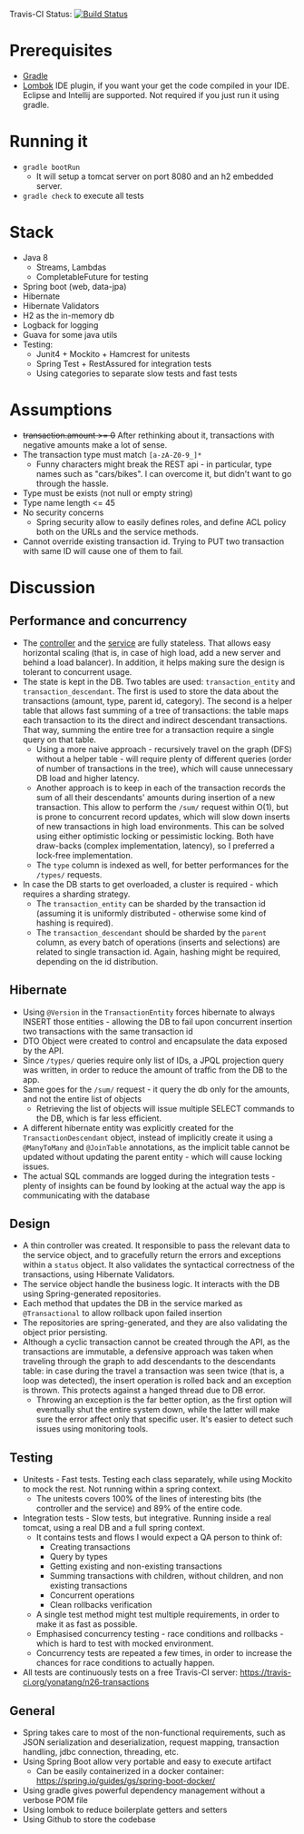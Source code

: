 Travis-CI Status: [![Build Status](https://travis-ci.org/yonatang/n26-transactions.svg?branch=master)](https://travis-ci.org/yonatang/n26-transactions)

# Prerequisites
* [Gradle](https://gradle.org/)
* [Lombok](https://projectlombok.org) IDE plugin, if you want your get the code compiled in your IDE. Eclipse and
  Intellij are supported. Not required if you just run it using gradle.

# Running it
* ```gradle bootRun``` 
    * It will setup a tomcat server on port 8080 and an h2 embedded server.
* ```gradle check``` to execute all tests

# Stack
* Java 8
    * Streams, Lambdas
    * CompletableFuture for testing
* Spring boot (web, data-jpa)
* Hibernate
* Hibernate Validators
* H2 as the in-memory db
* Logback for logging
* Guava for some java utils
* Testing:
    * Junit4 + Mockito + Hamcrest for unitests
    * Spring Test + RestAssured for integration tests
    * Using categories to separate slow tests and fast tests
 
# Assumptions
* ~~transaction.amount >= 0~~  After rethinking about it, transactions with negative amounts make a lot of sense.
* The transaction type must match ```[a-zA-Z0-9_]*```
    * Funny characters might break the REST api - in particular, type names such as "cars/bikes". I can overcome it, 
      but didn't want to go through the hassle.
* Type must be exists (not null or empty string)
* Type name length <= 45
* No security concerns
    * Spring security allow to easily defines roles, and define ACL policy both on the URLs and the service methods.
* Cannot override existing transaction id. Trying to PUT two transaction with same ID will cause one of them to fail.

# Discussion
## Performance and concurrency
* The [controller](src/main/java/com/n26/yonatan/controller/TransactionsController.java) and the 
  [service](src/main/java/com/n26/yonatan/service/TransactionService.java) are fully stateless. 
  That allows easy horizontal scaling (that is, in case of high load, add a new server and behind a load balancer). In 
  addition, it helps making sure the design is tolerant to concurrent usage.
* The state is kept in the DB. Two tables are used: ```transaction_entity``` and ```transaction_descendant```. The 
  first is used to store the data about the transactions (amount, type, parent id, category). The second is a helper 
  table that allows fast summing of a tree of transactions: the table maps each transaction to its the direct and 
  indirect descendant transactions. That way, summing the entire tree for a transaction require a single query on 
  that table.
    * Using a more naive approach - recursively travel on the graph (DFS) without a helper table - will require 
      plenty of different queries (order of number of transactions in the tree), which will cause unnecessary DB load 
      and higher latency.
    * Another approach is to keep in each of the transaction records the sum of all their descendants' amounts during 
      insertion of a new transaction. This allow to perform the ```/sum/``` request within O(1), but is prone to 
      concurrent record updates, which will slow down inserts of new transactions in high load environments. This can be
      solved using either optimistic locking or pessimistic locking. Both have draw-backs (complex implementation, 
      latency), so I preferred a lock-free implementation.
    * The ```type``` column is indexed as well, for better performances for the ```/types/``` requests.  
* In case the DB starts to get overloaded, a cluster is required - which requires a sharding strategy. 
    * The ```transaction_entity``` can be sharded by the transaction id (assuming it is uniformly distributed - 
      otherwise some kind of hashing is required).
    * The ```transaction_descendant``` should be sharded by the ```parent``` column, as every batch of operations 
      (inserts and selections) are related to single transaction id. Again, hashing might be required,
      depending on the id distribution.
      
## Hibernate
* Using ```@Version``` in the ```TransactionEntity``` forces hibernate to always INSERT those entities - allowing the DB
  to fail upon concurrent insertion two transactions with the same transaction id
* DTO Object were created to control and encapsulate the data exposed by the API.
* Since ```/types/``` queries require only list of IDs, a JPQL projection query was written, in order to reduce 
  the amount of traffic from the DB to the app.
* Same goes for the ```/sum/``` request - it query the db only for the amounts, and not the entire list of objects
    * Retrieving the list of objects will issue multiple SELECT commands to the DB, which is far less efficient. 
* A different hibernate entity was explicitly created for the ```TransactionDescendant``` object, instead of implicitly
  create it using a ```@ManyToMany``` and ```@JoinTable``` annotations, as the implicit table cannot be updated without
  updating the parent entity - which will cause locking issues.
* The actual SQL commands are logged during the integration tests - plenty of insights can be found by looking 
  at the actual way the app is communicating with the database
    
## Design
* A thin controller was created. It responsible to pass the relevant data to the service object, and to 
  gracefully return the errors and exceptions within a ```status``` object. It also validates the syntactical 
  correctness of the transactions, using Hibernate Validators.
* The service object handle the business logic. It interacts with the DB using Spring-generated repositories.
* Each method that updates the DB in the service marked as ```@Transactional``` to allow rollback upon failed insertion
* The repositories are spring-generated, and they are also validating the object prior persisting.
* Although a cyclic transaction cannot be created through the API, as the transactions are immutable, a defensive
  approach was taken when traveling through the graph to add descendants to the descendants table: in case during
  the travel a transaction was seen twice (that is, a loop was detected), the insert operation is rolled back and an 
  exception is thrown. This protects against a hanged thread due to DB error.
    * Throwing an exception is the far better option, as the first option will eventually shut the entire system down,
      while the latter will make sure the error affect only that specific user. It's easier to detect such issues using
      monitoring tools.
      

## Testing
* Unitests - Fast tests. Testing each class separately, while using Mockito to mock the rest. Not running within a 
  spring context.
    * The unitests covers 100% of the lines of interesting bits (the controller and the service) and 89% of the entire 
      code.
* Integration tests - Slow tests, but integrative. Running inside a real tomcat, using a real DB and a full spring context.
    * It contains tests and flows I would expect a QA person to think of:
        * Creating transactions
        * Query by types
        * Getting existing and non-existing transactions
        * Summing transactions with children, without children, and non existing transactions
        * Concurrent operations
        * Clean rollbacks verification
    * A single test method might test multiple requirements, in order to make it as fast as possible.
    * Emphasised concurrency testing - race conditions and rollbacks - which is hard to test with mocked environment.
    * Concurrency tests are repeated a few times, in order to increase the chances for race conditions to actually happen.
* All tests are continuously tests on a free Travis-CI server: https://travis-ci.org/yonatang/n26-transactions


## General
* Spring takes care to most of the non-functional requirements, such as JSON serialization and deserialization, 
  request mapping, transaction handling, jdbc connection, threading, etc.
* Using Spring Boot allow very portable and easy to execute artifact
    * Can be easily containerized in a docker container: https://spring.io/guides/gs/spring-boot-docker/
* Using gradle gives powerful dependency management without a verbose POM file
* Using lombok to reduce boilerplate getters and setters
* Using Github to store the codebase

